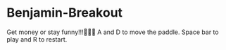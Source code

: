 # Benjamin-Breakout
Get money or stay funny!!!😤😤😤
A and D to move the paddle. Space bar to play and R to restart.
